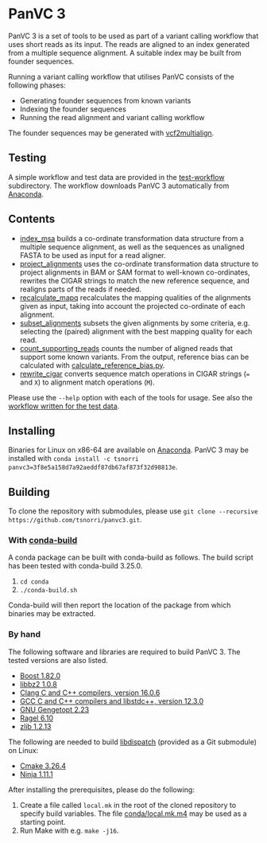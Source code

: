 # PanVC 3

PanVC 3 is a set of tools to be used as part of a variant calling workflow that uses short reads as its input. The reads are aligned to an index generated from a multiple sequence alignment. A suitable index may be built from founder sequences.

Running a variant calling workflow that utilises PanVC consists of the following phases:

- Generating founder sequences from known variants
- Indexing the founder sequences
- Running the read alignment and variant calling workflow

The founder sequences may be generated with [vcf2multialign](https://github.com/tsnorri/vcf2multialign).

## Testing

A simple workflow and test data are provided in the [test-workflow](test-workflow) subdirectory. The workflow downloads PanVC 3 automatically from [Anaconda](https://anaconda.org).

## Contents

- [index_msa](index-msa) builds a co-ordinate transformation data structure from a multiple sequence alignment, as well as the sequences as unaligned FASTA to be used as input for a read aligner.
- [project_alignments](project-alignments) uses the co-ordinate transformation data structure to project alignments in BAM or SAM format to well-known co-ordinates, rewrites the CIGAR strings to match the new reference sequence, and realigns parts of the reads if needed.
- [recalculate_mapq](recalculate-mapq) recalculates the mapping qualities of the alignments given as input, taking into account the projected co-ordinate of each alignment.
- [subset_alignments](subset-alignments) subsets the given alignments by some criteria, e.g. selecting the (paired) alignment with the best mapping quality for each read.
- [count_supporting_reads](count-supporting-reads) counts the number of aligned reads that support some known variants. From the output, reference bias can be calculated with [calculate_reference_bias.py](count-supporting-reads/calculate_reference_bias.py).
- [rewrite_cigar](rewrite-cigar) converts sequence match operations in CIGAR strings (`=` and `X`) to alignment match operations (`M`).

Please use the `--help` option with each of the tools for usage. See also the [workflow written for the test data](test-workflow/Snakefile).

## Installing

Binaries for Linux on x86-64 are available on [Anaconda](https://anaconda.org). PanVC 3 may be installed with `conda install -c tsnorri panvc3=3f8e5a158d7a92aeddf87db67af873f32d98813e`.

## Building

To clone the repository with submodules, please use `git clone --recursive https://github.com/tsnorri/panvc3.git`.

### With [conda-build](https://docs.conda.io/projects/conda-build/en/stable/index.html)

A conda package can be built with conda-build as follows. The build script has been tested with conda-build 3.25.0.

1. `cd conda`
2. `./conda-build.sh`

Conda-build will then report the location of the package from which binaries may be extracted.

### By hand

The following software and libraries are required to build PanVC 3. The tested versions are also listed.

- [Boost 1.82.0](https://www.boost.org)
- [libbz2 1.0.8](https://sourceware.org/bzip2/)
- [Clang C and C++ compilers, version 16.0.6](https://clang.llvm.org)
- [GCC C and C++ compilers and libstdc++, version 12.3.0](https://gcc.gnu.org)
- [GNU Gengetopt 2.23](https://www.gnu.org/software/gengetopt/gengetopt.html)
- [Ragel 6.10](http://www.colm.net/open-source/ragel/)
- [zlib 1.2.13](https://zlib.net)

The following are needed to build [libdispatch](https://apple.github.io/swift-corelibs-libdispatch/) (provided as a Git submodule) on Linux:

- [Cmake 3.26.4](https://cmake.org)
- [Ninja 1.11.1](https://ninja-build.org)

After installing the prerequisites, please do the following:

1. Create a file called `local.mk` in the root of the cloned repository to specify build variables. The file [conda/local.mk.m4](conda/local.mk.m4) may be used as a starting point.
2. Run Make with e.g. `make -j16`.
